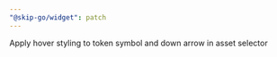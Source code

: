 ```yaml
---
"@skip-go/widget": patch
---
```

Apply hover styling to token symbol and down arrow in asset selector

